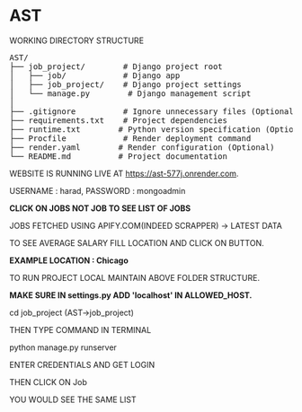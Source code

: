 # AST
WORKING DIRECTORY STRUCTURE

<pre>
AST/
├── job_project/        # Django project root
│   ├── job/            # Django app
│   ├── job_project/    # Django project settings
│   └── manage.py        # Django management script
│
├── .gitignore          # Ignore unnecessary files (Optional)
├── requirements.txt    # Project dependencies
├── runtime.txt        # Python version specification (Optional)
├── Procfile            # Render deployment command
├── render.yaml        # Render configuration (Optional)
└── README.md          # Project documentation
</pre>

WEBSITE IS RUNNING LIVE AT https://ast-577j.onrender.com.

USERNAME : harad, PASSWORD : mongoadmin

**CLICK ON JOBS NOT JOB TO SEE LIST OF JOBS**

JOBS FETCHED USING APIFY.COM(INDEED SCRAPPER) -> LATEST DATA

TO SEE AVERAGE SALARY FILL LOCATION AND CLICK ON BUTTON. 

**EXAMPLE LOCATION : Chicago**

TO RUN PROJECT LOCAL MAINTAIN ABOVE FOLDER STRUCTURE.

**MAKE SURE IN settings.py ADD 'localhost' IN ALLOWED_HOST.**

cd job_project (AST->job_project)

THEN TYPE COMMAND IN TERMINAL 

python manage.py runserver

ENTER CREDENTIALS AND GET LOGIN

THEN CLICK ON Job

YOU WOULD SEE THE SAME LIST
